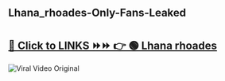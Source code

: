 
 ## Lhana_rhoades-Only-Fans-Leaked

# <h2><a href="https://clipsfans.com/Lhana_rhoades&ref=git">🔗 Click to LINKS ⏩⏩ 👉 🟢 Lhana rhoades </a></h2>

<a href="https://clipsfans.com/Lhana_rhoades&ref=git" rel="nofollow" data-target="animated-image.originalLink"><img src="https://i.ibb.co.com/xMMVF88/686577567.gif" alt="Viral Video Original" style="max-width: 100%; display: inline-block;" data-target="animated-image.originalImage"></a>
